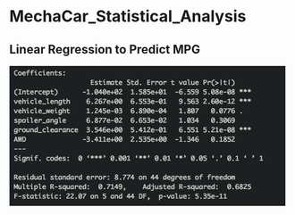 # MechaCar_Statistical_Analysis

## Linear Regression to Predict MPG

![Linear Regression Summary Metrics](Linear_Regression_MPG_Summary_Metrics.png)
